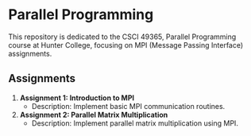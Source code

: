 # Parallel Programming

This repository is dedicated to the CSCI 49365, Parallel Programming course at Hunter College, focusing on MPI (Message Passing Interface) assignments.

## Assignments

1. **Assignment 1: Introduction to MPI**
   - Description: Implement basic MPI communication routines.
2. **Assignment 2: Parallel Matrix Multiplication**
   - Description: Implement parallel matrix multiplication using MPI.


